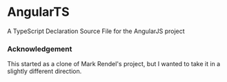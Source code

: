 # AngularTS

A TypeScript Declaration Source File for the AngularJS project

### Acknowledgement

This started as a clone of Mark Rendel's project, but I wanted to take it in a slightly different direction.